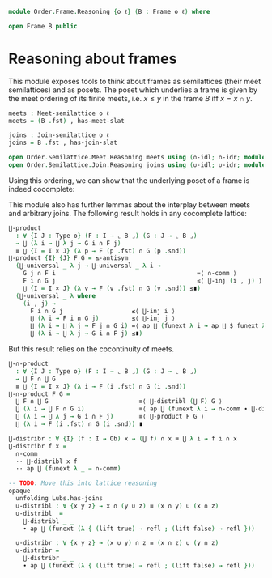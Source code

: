 <!--
```agda
open import Cat.Prelude

open import Order.Diagram.Lub.Reasoning
open import Order.Semilattice.Join
open import Order.Semilattice.Meet
open import Order.Diagram.Glb
open import Order.Diagram.Lub
open import Order.Frame
open import Order.Base

import Order.Semilattice.Join.Reasoning
import Order.Semilattice.Meet.Reasoning
```
-->

```agda
module Order.Frame.Reasoning {o ℓ} (B : Frame o ℓ) where
```

```agda
open Frame B public
```


# Reasoning about frames

This module exposes tools to think about frames as semilattices (their
meet semilattices) and as posets. The poset which underlies a frame is
given by the meet ordering of its finite meets, i.e. $x \le y$ in the
frame $B$ iff $x = x \cap y$.

```agda
meets : Meet-semilattice o ℓ
meets = (B .fst) , has-meet-slat

joins : Join-semilattice o ℓ
joins = B .fst , has-join-slat

open Order.Semilattice.Meet.Reasoning meets using (∩-idl; ∩-idr; module ∩) public
open Order.Semilattice.Join.Reasoning joins using (∪-idl; ∪-idr; module ∪) public
```

Using this ordering, we can show that the underlying poset of a frame is
indeed cocomplete:

This module also has further lemmas about the interplay between meets
and arbitrary joins. The following result holds in any cocomplete
lattice:

```agda
⋃-product
  : ∀ {I J : Type o} (F : I → ⌞ B ⌟) (G : J → ⌞ B ⌟)
  → ⋃ (λ i → ⋃ λ j → G i ∩ F j)
  ≡ ⋃ {I = I × J} (λ p → F (p .fst) ∩ G (p .snd))
⋃-product {I} {J} F G = ≤-antisym
  (⋃-universal _ λ j → ⋃-universal _ λ i →
    G j ∩ F i                                       =⟨ ∩-comm ⟩
    F i ∩ G j                                       ≤⟨ ⋃-inj (i , j) ⟩
    ⋃ {I = I × J} (λ v → F (v .fst) ∩ G (v .snd)) ≤∎)
  (⋃-universal _ λ where
    (i , j) →
      F i ∩ G j                   ≤⟨ ⋃-inj i ⟩
      ⋃ (λ i → F i ∩ G j)         ≤⟨ ⋃-inj j ⟩
      ⋃ (λ i → ⋃ λ j → F j ∩ G i) =⟨ ap ⋃ (funext λ i → ap ⋃ $ funext λ j → ∩-comm) ⟩
      ⋃ (λ i → ⋃ λ j → G i ∩ F j) ≤∎)
```

But this result relies on the cocontinuity of meets.

```agda
⋃-∩-product
  : ∀ {I J : Type o} (F : I → ⌞ B ⌟) (G : J → ⌞ B ⌟)
  → ⋃ F ∩ ⋃ G
  ≡ ⋃ {I = I × J} (λ i → F (i .fst) ∩ G (i .snd))
⋃-∩-product F G =
  ⋃ F ∩ ⋃ G                         ≡⟨ ⋃-distribl (⋃ F) G ⟩
  ⋃ (λ i → ⋃ F ∩ G i)               ≡⟨ ap ⋃ (funext λ i → ∩-comm ∙ ⋃-distribl (G i) F) ⟩
  ⋃ (λ i → ⋃ λ j → G i ∩ F j)       ≡⟨ ⋃-product F G ⟩
  ⋃ (λ i → F (i .fst) ∩ G (i .snd)) ∎
```

```agda
⋃-distribr : ∀ {I} (f : I → Ob) x → (⋃ f) ∩ x ≡ ⋃ λ i → f i ∩ x
⋃-distribr f x =
  ∩-comm
  ·· ⋃-distribl x f
  ·· ap ⋃ (funext λ _ → ∩-comm)

-- TODO: Move this into lattice reasoning
opaque
  unfolding Lubs.has-joins
  ∪-distribl : ∀ {x y z} → x ∩ (y ∪ z) ≡ (x ∩ y) ∪ (x ∩ z)
  ∪-distribl  =
    ⋃-distribl _ _
    ∙ ap ⋃ (funext (λ { (lift true) → refl ; (lift false) → refl }))

  ∪-distribr : ∀ {x y z} → (x ∪ y) ∩ z ≡ (x ∩ z) ∪ (y ∩ z)
  ∪-distribr =
    ⋃-distribr _ _
    ∙ ap ⋃ (funext (λ { (lift true) → refl ; (lift false) → refl }))
```

